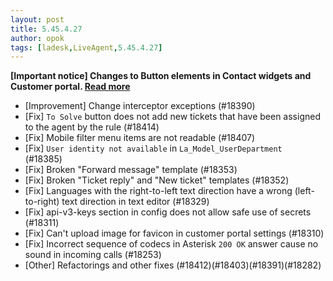 ```yaml
---
layout: post
title: 5.45.4.27
author: opok
tags: [ladesk,LiveAgent,5.45.4.27]
---
```


**[Important notice] Changes to Button elements in Contact widgets and Customer portal. [Read more](https://support.liveagent.com/603851-Changes-to-Button-Elements-in-Contact-Widgets-and-Customer-Portal-since-version-545427)**

- [Improvement] Change interceptor exceptions (#18390)
- [Fix] `To Solve` button does not add new tickets that have been assigned to the agent by the rule (#18414)
- [Fix] Mobile filter menu items are not readable (#18407)
- [Fix] `User identity not available` in `La_Model_UserDepartment ` (#18385)
- [Fix] Broken "Forward message" template (#18353)
- [Fix] Broken "Ticket reply" and "New ticket" templates (#18352)
- [Fix] Languages with the right-to-left text direction have a wrong (left-to-right) text direction in text editor (#18329)
- [Fix] api-v3-keys section in config does not allow safe use of secrets (#18311)
- [Fix] Can't upload image for favicon in customer portal settings (#18310)
- [Fix] Incorrect sequence of codecs in Asterisk `200 OK` answer cause no sound in incoming calls (#18253)
- [Other] Refactorings and other fixes (#18412)(#18403)(#18391)(#18282)
